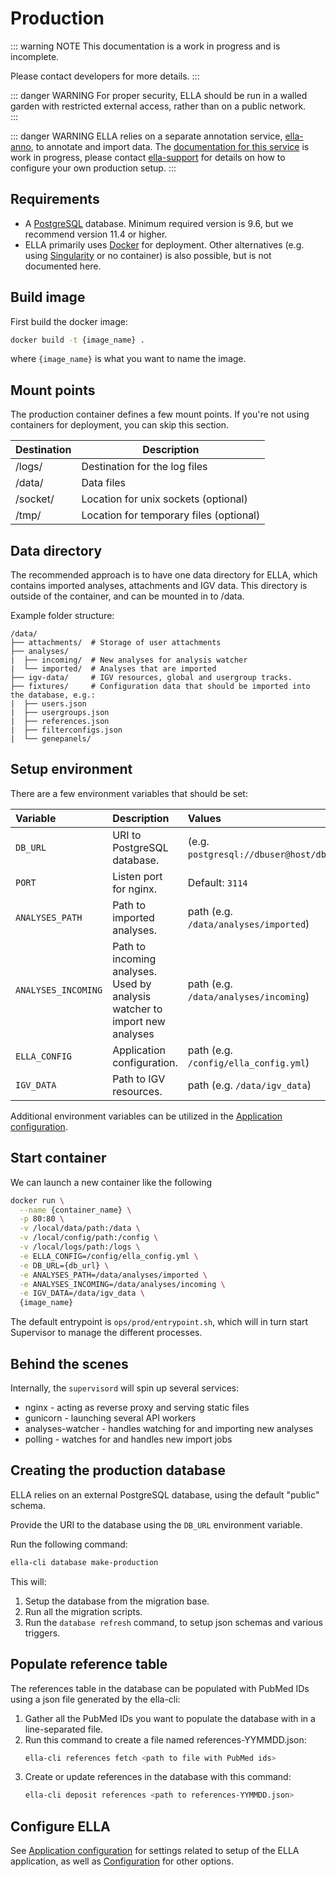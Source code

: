 # Production

::: warning NOTE
This documentation is a work in progress and is incomplete.

Please contact developers for more details.
:::

::: danger WARNING
For proper security, ELLA should be run in a walled garden with restricted external access, rather than on a public network.  
:::

::: danger WARNING
ELLA relies on a separate annotation service, [ella-anno](https://gitlab.com/alleles/ella-anno), to annotate and import data. The [documentation for this service](http://allel.es/anno-docs) is work in progress, please contact [ella-support](ma&#105;lt&#111;&#58;&#101;%6&#67;la&#37;2&#68;s&#117;pport&#64;m&#101;&#100;i&#115;&#105;&#110;&#46;%75i%&#54;F&#46;n%&#54;F) for details on how to configure your own production setup.
:::

## Requirements

- A [PostgreSQL](https://www.postgresql.org/) database. Minimum required version is 9.6, but we recommend version 11.4 or higher.
- ELLA primarily uses [Docker](https://www.docker.com/) for deployment. Other alternatives (e.g. using [Singularity](https://sylabs.io/) or no container) is also possible, but is not documented here.


## Build image

First build the docker image:

``` bash
docker build -t {image_name} .
```

where `{image_name}` is what you want to name the image.

## Mount points

The production container defines a few mount points. If you're not using containers for deployment, you can skip this section.

| Destination	| Description  	                          |
|------------	|----------------------	                  |
| /logs/      | Destination for the log files           |
| /data/      | Data files           	                  |
| /socket/    | Location for unix sockets (optional)    |
| /tmp/       | Location for temporary files (optional) |


## Data directory

The recommended approach is to have one data directory for ELLA, which contains imported analyses, attachments and IGV data. This directory is outside of the container, and can be mounted in to /data.

Example folder structure:

```
/data/
├── attachments/  # Storage of user attachments
├── analyses/
|  ├── incoming/  # New analyses for analysis watcher
|  └── imported/  # Analyses that are imported
├── igv-data/     # IGV resources, global and usergroup tracks.
├── fixtures/     # Configuration data that should be imported into the database, e.g.:
|  ├── users.json
|  ├── usergroups.json
|  ├── references.json
|  ├── filterconfigs.json
|  └── genepanels/

```

## Setup environment

There are a few environment variables that should be set:

| Variable  	    | Description  	                                 | Values  |
|:--- | :---  | :---  |
| `DB_URL`    | URI to PostgreSQL database.	                         | (e.g. `postgresql://dbuser@host/dbname`)   |
| `PORT`     | Listen port for nginx.	                         | Default: `3114`  |
| `ANALYSES_PATH`  | Path to imported analyses. 	| path (e.g. `/data/analyses/imported`) |
| `ANALYSES_INCOMING`   | Path to incoming analyses. Used by analysis watcher to import new analyses 	| path (e.g. `/data/analyses/incoming`) |
| `ELLA_CONFIG`  | Application configuration. 	| path (e.g. `/config/ella_config.yml`) |
| `IGV_DATA`  | Path to IGV resources. 	| path (e.g. `/data/igv_data`) |

Additional environment variables can be utilized in the [Application configuration](/technical/application.md).

## Start container

We can launch a new container like the following

``` bash
docker run \
  --name {container_name} \
  -p 80:80 \
  -v /local/data/path:/data \
  -v /local/config/path:/config \
  -v /local/logs/path:/logs \
  -e ELLA_CONFIG=/config/ella_config.yml \
  -e DB_URL={db_url} \
  -e ANALYSES_PATH=/data/analyses/imported \
  -e ANALYSES_INCOMING=/data/analyses/incoming \
  -e IGV_DATA=/data/igv_data \
  {image_name}
```

The default entrypoint is `ops/prod/entrypoint.sh`, which will in turn start Supervisor to manage the different processes.

## Behind the scenes

Internally, the `supervisord` will spin up several services:

  - nginx - acting as reverse proxy and serving static files
  - gunicorn - launching several API workers
  - analyses-watcher - handles watching for and importing new analyses
  - polling - watches for and handles new import jobs


## Creating the production database

ELLA relies on an external PostgreSQL database, using the default "public" schema. 

Provide the URI to the database using the `DB_URL` environment variable.

Run the following command:

``` bash
ella-cli database make-production
```

This will: 
1. Setup the database from the migration base.
2. Run all the migration scripts. 
3. Run the `database refresh` command, to setup json schemas and various triggers.


## Populate reference table

The references table in the database can be populated with PubMed IDs using a json file generated by the ella-cli: 

1. Gather all the PubMed IDs you want to populate the database with in a line-separated file.
2. Run this command to create a file named references-YYMMDD.json:<br>
    ``` bash
    ella-cli references fetch <path to file with PubMed ids>
    ```
3. Create or update references in the database with this command:<br>
    ``` bash
    ella-cli deposit references <path to references-YYMMDD.json>
    ```

## Configure ELLA

See [Application configuration](/technical/application.md) for settings related to setup of the ELLA application, as well as [Configuration](/technical/configuration.md) for other options.